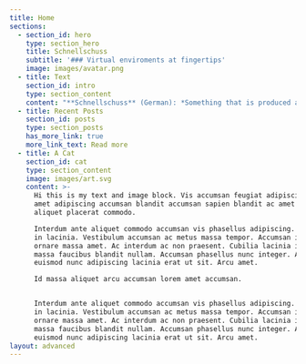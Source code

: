 ```yaml
---
title: Home
sections:
  - section_id: hero
    type: section_hero
    title: Schnellschuss
    subtitle: '### Virtual enviroments at fingertips'
    image: images/avatar.png
  - title: Text
    section_id: intro
    type: section_content
    content: "**Schnellschuss** (German): *Something that is produced at short notice, without long planning, without thorough preparation (e.g. in response to an unforeseen event)*\n\t\nWith Schnellschuss you can create powerful private enviroments (we call it *shots*) for short term or project dedicated use - in just one command.\n\n### What is a shot?\n\nSome quick facts for you:\n\n- A *shot* is a virtual fully-fledged linux enviroment, hosted in our cloud. \n- It's getting created on demand in under **9 seconds** in just one command.\n- We connect a **1Gbit** shared enterprise ethernet connection to every *shot*. Allowing up- and download speeds up to **120 MB/s** \n- **You** have the full controll over a *shot*. It is a fully fledged server with its own dedicated and public IP-address, enabeling your friends or collages to connect.\n\n### How I can access my shot?\n\n- We offer a command-line interface for MacOS/Linux/Windows\n- There will be also a more fancy a desktop app for MacOS/Linux/Windows with advanced account management features\n- We offer a WebApp with the same functionality as the desktop app\n- Via an Android/iOS App\n\nWe got everything covered!\n\n### Disposable enviroments\n\n#### Testing \n\nYou like to try out new things, want to quickly check how different configurations behave, or just want to make your new webapp accessible to give your friends a look? At the same time you don't want to mess up your lokal system?\n\nWe got the right thing for you!\n\n*Shots* are bringing several benefits compared to local testing enviroments:\n\n- Every enviroment does have it's own puplic and dedicated IP-address - enabling friends and colleagues to e.g. connect to your test enviroment and give you a feedback about the website you just created. It's a real server!\n- Local enviroments produce a lot of waste and may slow down your system if not taken care of. Just leave the cleanup to us! Every testing enviroment is disposed after disconencting from it (only if you wish so! See [Project enviroments](#project enviroments)).\n\nOf course **Docker** is also available and pre-installed on our *shots* - possible faster instantiated due to our fast ehernet conenction. \n\n#### Compensating bad bandwith\n\nWorking with large files is a mess! Especially if you have to share the WiFi with Netflix addicts, or working from coffee shops.\nExtracting this config-file out of your Backup, or checking the output of this new machine learning model can escalate to a long lasting and frustrating journey.\n\nEvery *shot* is providing you with a **1Gbit** (up/download with up to 120MB/s) private enviroment, created in under **9 seconds**. Freshly created on every creation. Just piping console in- and output to your device!\n\n### Project Enviroments\n\nWe also give you the option to keep *shots* running in the background and connect to them later on again. The system stays fully active in the background. Also we offer the possibility to save the current state of the *shot* as a image and create a new *shot* at any given time from this state. This is similiar to shutting down and start your local computer - with the addition of cloning your harddrive to another computer!\n\nEspecially the image-function makes it possible to have your own dedicated and isolated project enviroment in the cloud - instantiated and ready in under **9 seconds**. \n\n#### Some use cases\n\n- Quickly instantiate your personal picture-backup image, upload the latest pictures via the hosted web-app you installed yourself earlier (like Nextcloud). Save the state and put it to sleep again.\n\n- Create an webserver enviroment to show the latest progress of your webapp to your friends. Instantiate a *shot* from your configured image, upload the updated files and your ready to show off!\n\n- Working on larger and more time intensive projects, like configuring a mailserver or a specific software enviroment. Save the image, go to sleep and put everythign up again in the morning!\n\n### Images\n\nWe already told you how you can use images for project enviroments in the [Project Enviroments section](#project enviroments). Now we tell you more details about it.\n\n#### Flexibility\n\nAt any time you can clone your image and see how it performs with a changed configuration or middleware. See this a s a branch of your GitHub Repositiory for your *shot*!\n\nYou can create an unlimited amount of instances from your image \n\n#### Sharing is caring\n\nIt's possible to share your private images with your friends - see this as a fork of your GitHub repository for your *shot*!\n\nThis makes it easy to work together on server projects with your friends, colleagues or even the *Schnellschuss* community.\n\n#### Make it permanent\n\nOnce you finished your project, we offer you to host the image on a real virtual or dedicated server, putting you into production with just one command!\n\n"
  - title: Recent Posts
    section_id: posts
    type: section_posts
    has_more_link: true
    more_link_text: Read more
  - title: A Cat
    section_id: cat
    type: section_content
    image: images/art.svg
    content: >-
      Hi this is my text and image block. Vis accumsan feugiat adipiscing nisl
      amet adipiscing accumsan blandit accumsan sapien blandit ac amet faucibus
      aliquet placerat commodo. 

      Interdum ante aliquet commodo accumsan vis phasellus adipiscing. Ornare a
      in lacinia. Vestibulum accumsan ac metus massa tempor. Accumsan in lacinia
      ornare massa amet. Ac interdum ac non praesent. Cubilia lacinia interdum
      massa faucibus blandit nullam. Accumsan phasellus nunc integer. Accumsan
      euismod nunc adipiscing lacinia erat ut sit. Arcu amet. 

      Id massa aliquet arcu accumsan lorem amet accumsan.


      Interdum ante aliquet commodo accumsan vis phasellus adipiscing. Ornare a
      in lacinia. Vestibulum accumsan ac metus massa tempor. Accumsan in lacinia
      ornare massa amet. Ac interdum ac non praesent. Cubilia lacinia interdum
      massa faucibus blandit nullam. Accumsan phasellus nunc integer. Accumsan
      euismod nunc adipiscing lacinia erat ut sit. Arcu amet.
layout: advanced
---
```

